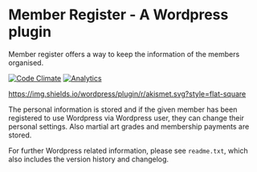 # Member Register - A Wordpress plugin

Member register offers a way to keep the information of the members organised.

[![Code Climate](https://img.shields.io/codeclimate/github/paazmaya/WP-Member-Register.svg?style=flat-square)](https://codeclimate.com/github/paazmaya/WP-Member-Register)
[![Analytics](https://ga-beacon.appspot.com/UA-2643697-15/wp-member-register/index?flat)](https://github.com/igrigorik/ga-beacon)


https://img.shields.io/wordpress/plugin/r/akismet.svg?style=flat-square

The personal information is stored and if the given member has been registered to use
Wordpress via Wordpress user, they can change their personal settings.
Also martial art grades and membership payments are stored.

For further Wordpress related information, please see `readme.txt`, which also
includes the version history and changelog.



